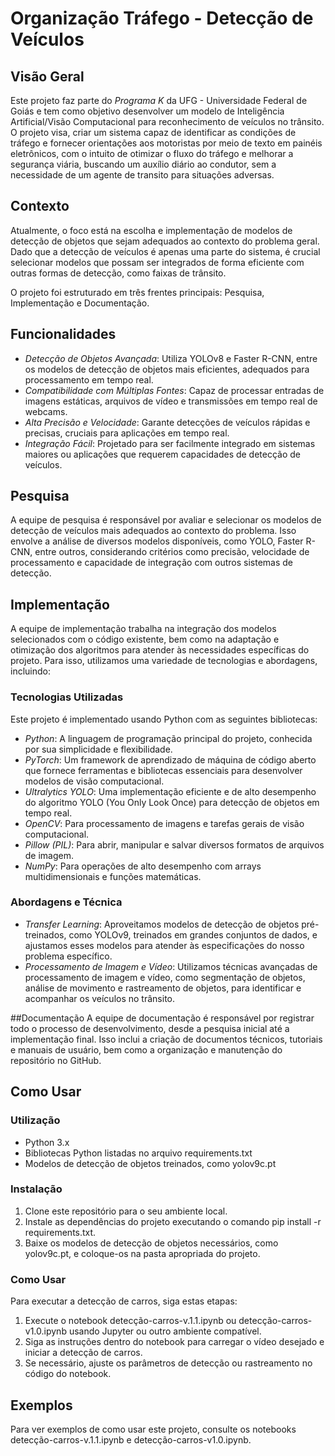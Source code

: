 # Organização Tráfego - Detecção de Veículos

## Visão Geral
Este projeto faz parte do *Programa K* da UFG - Universidade Federal de Goiás e tem como objetivo desenvolver um modelo de Inteligência Artificial/Visão Computacional para reconhecimento de veículos no trânsito. O projeto visa, criar um sistema capaz de identificar as condições de tráfego e fornecer orientações aos motoristas por meio de texto em painéis eletrônicos, com o intuito de otimizar o fluxo do tráfego e melhorar a segurança viária, buscando um auxílio diário ao condutor, sem a necessidade de um agente de transito para situações adversas.

## Contexto
Atualmente, o foco está na escolha e implementação de modelos de detecção de objetos que sejam adequados ao contexto do problema geral. Dado que a detecção de veículos é apenas uma parte do sistema, é crucial selecionar modelos que possam ser integrados de forma eficiente com outras formas de detecção, como faixas de trânsito.

O projeto foi estruturado em três frentes principais: Pesquisa, Implementação e Documentação.

## Funcionalidades
- *Detecção de Objetos Avançada*: Utiliza YOLOv8 e Faster R-CNN, entre os modelos de detecção de objetos mais eficientes, adequados para processamento em tempo real.
- *Compatibilidade com Múltiplas Fontes*: Capaz de processar entradas de imagens estáticas, arquivos de vídeo e transmissões em tempo real de webcams.
- *Alta Precisão e Velocidade*: Garante detecções de veículos rápidas e precisas, cruciais para aplicações em tempo real.
- *Integração Fácil*: Projetado para ser facilmente integrado em sistemas maiores ou aplicações que requerem capacidades de detecção de veículos.

## Pesquisa
A equipe de pesquisa é responsável por avaliar e selecionar os modelos de detecção de veículos mais adequados ao contexto do problema. Isso envolve a análise de diversos modelos disponíveis, como YOLO, Faster R-CNN, entre outros, considerando critérios como precisão, velocidade de processamento e capacidade de integração com outros sistemas de detecção.

## Implementação
A equipe de implementação trabalha na integração dos modelos selecionados com o código existente, bem como na adaptação e otimização dos algoritmos para atender às necessidades específicas do projeto. Para isso, utilizamos uma variedade de tecnologias e abordagens, incluindo:

### Tecnologias Utilizadas
Este projeto é implementado usando Python com as seguintes bibliotecas:
- *Python*: A linguagem de programação principal do projeto, conhecida por sua
simplicidade e flexibilidade.
- *PyTorch*: Um framework de aprendizado de máquina de código aberto que
fornece ferramentas e bibliotecas essenciais para desenvolver modelos de
visão computacional.
- *Ultralytics YOLO*: Uma implementação eficiente e de alto desempenho do
algoritmo YOLO (You Only Look Once) para detecção de objetos em tempo
real.
- *OpenCV*: Para processamento de imagens e tarefas gerais de visão computacional.
- *Pillow (PIL)*: Para abrir, manipular e salvar diversos formatos de arquivos de imagem.
- *NumPy*: Para operações de alto desempenho com arrays multidimensionais e funções matemáticas.

### Abordagens e Técnica
- *Transfer Learning*: Aproveitamos modelos de detecção de objetos
pré-treinados, como YOLOv9, treinados em grandes conjuntos de dados, e
ajustamos esses modelos para atender às especificações do nosso problema
específico.
- *Processamento de Imagem e Vídeo*: Utilizamos técnicas avançadas de
processamento de imagem e vídeo, como segmentação de objetos, análise
de movimento e rastreamento de objetos, para identificar e acompanhar os
veículos no trânsito.

##Documentação
A equipe de documentação é responsável por registrar todo o processo de desenvolvimento, desde a pesquisa inicial até a implementação final. Isso inclui a criação de documentos técnicos, tutoriais e manuais de usuário, bem como a organização e manutenção do repositório no GitHub.

## Como Usar

### Utilização
- Python 3.x
- Bibliotecas Python listadas no arquivo requirements.txt
- Modelos de detecção de objetos treinados, como yolov9c.pt

### Instalação
1. Clone este repositório para o seu ambiente local.
2. Instale as dependências do projeto executando o comando pip install -r requirements.txt.
3. Baixe os modelos de detecção de objetos necessários, como yolov9c.pt, e coloque-os na pasta apropriada do projeto.

### Como Usar
Para executar a detecção de carros, siga estas etapas:

1. Execute o notebook detecção-carros-v.1.1.ipynb ou detecção-carros-v1.0.ipynb usando Jupyter ou outro ambiente compatível.
2. Siga as instruções dentro do notebook para carregar o vídeo desejado e iniciar a detecção de carros.
3. Se necessário, ajuste os parâmetros de detecção ou rastreamento no código do notebook.

## Exemplos
Para ver exemplos de como usar este projeto, consulte os notebooks detecção-carros-v.1.1.ipynb e detecção-carros-v1.0.ipynb.
